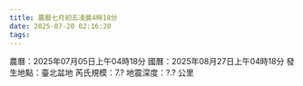 ```yaml
---
title: 農曆七月初五凌晨4時18分
date: 2025-07-20 02:16:20
tags:
---
```

農曆：2025年07月05日上午04時18分
國曆：2025年08月27日上午04時18分
發生地點：臺北盆地
芮氏規模：7.?
地震深度：?.? 公里
